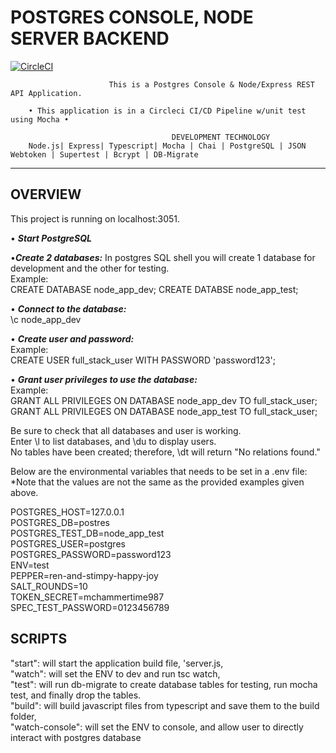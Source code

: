 # POSTGRES CONSOLE, NODE SERVER BACKEND 
[![CircleCI](https://dl.circleci.com/status-badge/img/gh/rlondon3/console_server_store/tree/main.svg?style=svg)](https://dl.circleci.com/status-badge/redirect/gh/rlondon3/console_server_store/tree/main)

                          This is a Postgres Console & Node/Express REST API Application.

        • This application is in a Circleci CI/CD Pipeline w/unit test using Mocha •
      
                                        DEVELOPMENT TECHNOLOGY
        Node.js| Express| Typescript| Mocha | Chai | PostgreSQL | JSON Webtoken | Supertest | Bcrypt | DB-Migrate 
 ___________________________________________________________________

OVERVIEW
---------------------------
This project is running on localhost:3051.

• **_Start PostgreSQL_**

•**_Create 2 databases:_** In postgres SQL shell you will create 1 database for development and the other for testing. 
  <br>Example: <br> CREATE DATABASE node_app_dev; CREATE DATABSE node_app_test;

• **_Connect to the database:_** <br> \c node_app_dev

• **_Create user and password:_**
<br>Example: <br>CREATE USER full_stack_user WITH PASSWORD 'password123';

• **_Grant user privileges to use the database:_** 
<br>Example: <br> GRANT ALL PRIVILEGES ON DATABASE node_app_dev TO full_stack_user;
         <br> GRANT ALL PRIVILEGES ON DATABASE node_app_test TO full_stack_user;
         
Be sure to check that all databases and user is working. <br> Enter \l to list databases, and \du to display users.
<br> No tables have been created; therefore, \dt will return "No relations found."

Below are the environmental variables that needs to be set in a .env file:
<br> *Note that the values are not the same as the provided examples given above. 

POSTGRES_HOST=127.0.0.1
<br>POSTGRES_DB=postres
<br>POSTGRES_TEST_DB=node_app_test
<br>POSTGRES_USER=postgres
<br>POSTGRES_PASSWORD=password123
<br>ENV=test
<br>PEPPER=ren-and-stimpy-happy-joy
<br>SALT_ROUNDS=10
<br>TOKEN_SECRET=mchammertime987
<br>SPEC_TEST_PASSWORD=0123456789

SCRIPTS
---------------------------
"start": will start the application build file, 'server.js, <br/>
"watch": will set the ENV to dev and run tsc watch,<br/>
"test": will run db-migrate to create database tables for testing, run mocha test, and finally drop the tables.<br/>
"build": will build javascript files from typescript and save them to the build folder,<br/>
"watch-console": will set the ENV to console, and allow user to directly interact with postgres database<br/>

